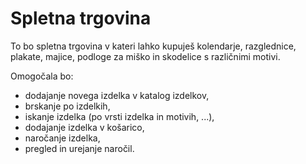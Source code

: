 # Spletna trgovina
To bo spletna trgovina v kateri lahko kupuješ kolendarje, razglednice, plakate, majice, podloge za miško in skodelice s različnimi motivi.

Omogočala bo:

* dodajanje novega izdelka v katalog izdelkov,
* brskanje po izdelkih,
* iskanje izdelka (po vrsti izdelka in motivih, ...),
* dodajanje izdelka v košarico,
* naročanje izdelka,
* pregled in urejanje naročil.
